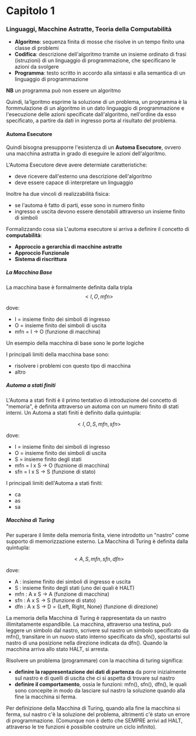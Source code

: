 # Capitolo 1
### Linguaggi, Macchine Astratte, Teoria della Computabilità

- **Algoritmo**: sequenza finita di mosse che risolve in un tempo finito una classe di problemi
- **Codifica**: descrizione dell'algoritmo tramite un insieme ordinato di frasi (istruzioni) di un linguaggio di programmazione, che specificano le azioni da svolgere
- **Programma**: testo scritto in accordo alla sintassi e alla semantica di un linguaggio di programmazione

**NB** un programma può non essere un algoritmo

Quindi, la'lgoritmo esprime la soluzione di un problema, un programma è la formmulazione di un algoritmo in un dato linguaggio di programmazione e l'esecuzione delle
azioni specificate dall'algoritmo, nell'ordine da esso specificato, a partire da dati in ingresso porta al risultato del problema.

#### Automa Esecutore
Quindi bisogna presupporre l'esistenza di un **Automa Esecutore**, ovvero una macchina astratta in grado di eseguire le azioni dell'algoritmo.

L'Automa Esecutore deve avere determiate caratteristiche:
- deve ricevere dall'esterno una descrizione dell'algoritmo
- deve essere capace di interpretare un linguaggio

Inoltre ha due vincoli di realizzabilità fisica:
- se l'automa è fatto di parti, esse sono in numero finito
- ingresso e uscita devono essere denotabili attraverso un insieme finito di simboli

Formalizzando cosa sia L'automa esecutore si arriva a definire il concetto di **computabilità**:
- **Approccio a gerarchia di macchine astratte**
- **Approccio Funzionale**
- **Sistema di riscrittura**

##### La Macchina Base
La macchina base è formalmente definita dalla tripla
$$<I, O, mfn>$$

dove:
- I = insieme finito dei simboli di ingresso
- O = insieme finito dei simboli di uscita
- mfn = I -> O (funzione di macchina)

Un esempio della macchina di base sono le porte logiche

I principali limiti della macchina base sono:
- risolvere i problemi con questo tipo di macchina 
- altro

##### Automa a stati finiti
L'Automa a stati finiti è il primo tentativo di introduzione del concetto di "memoria", è definita attraverso un automa con un numero finito di stati interni.
Un Automa a stati finiti è definito dalla quintupla:

$$<I, O, S, mfn, sfn>$$

dove:
- I = insieme finito dei simboli di ingresso
- O = insieme finito dei simboli di uscita
- S = insieme finito degli stati
- mfn = I x S -> O (fuznione di macchina)
- sfn = I x S -> S (funzione di stato)

I principali limiti dell'Automa a stati finiti:
- ca
- as
- sa

##### Macchina di Turing
Per superare il limite della memoria finita, viene introdotto un "nastro" come supporto di memorizzazione esterno.
La Macchina di Turing è definita dalla quintupla:

$$<A, S, mfn, sfn, dfn>$$

dove:
- A : insieme finito dei simboli di ingresso e uscita
- S : insieme finito degli stati (uno dei quali è HALT)
- mfn : A x S -> A (funzione di macchina)
- sfn : A x S -> S (funzione di stato)
- dfn : A x S -> D = {Left, Right, None} (funzione di direzione)

La memoria della Macchina di Turing è rappresentata da un nastro illimitatamente espandibile. La macchina, attraverso una testina, può leggere un simbolo dal nastro, 
scrivere sul nastro un simbolo specificato da mfn(), transitare in un nuovo stato interno specificato da sfn(), spostartsi sul nastro di una posizione nella direzione
indicata da dfn(). Quando la macchina arriva allo stato HALT, si arresta.

Risolvere un problema (programmare) con la macchina di turing significa:
- **definire la rappresentazione dei dati di partenza** da porre inizialmente sul nastro e di quelli di uscita che ci si aspetta di trovare sul nastro
- **definire il comportamento**, ossia le funzioni: mfn(), sfn(), dfn(), le quali sono concepite in modo da lasciare sul nastro la soluzione quando alla fine
la macchina si ferma.

Per definizione della Macchina di Turing, quando alla fine la macchina si ferma, sul nastro c'è la soluzione del problema, altrimenti c'è stato un errore di 
programmazione. (Comunque non è detto che SEMPRE arrivi ad HALT, attraverso le tre funzioni è possibile costruire un ciclo infinito).